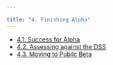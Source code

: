 ```yaml
---

title: "4. Finishing Alpha"
---
```


- [4.1. Success for Alpha](4-1-success.html)
- [4.2. Assessing against the DSS](4-2-assessing.html)
- [4.3. Moving to Pubilc Beta](4-3-public-beta.html)
